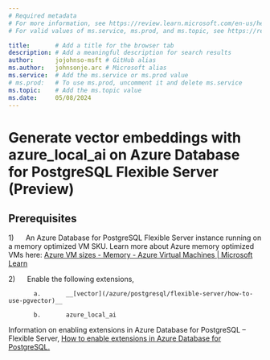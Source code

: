 ```yaml
---
# Required metadata
# For more information, see https://review.learn.microsoft.com/en-us/help/platform/learn-editor-add-metadata?branch=main
# For valid values of ms.service, ms.prod, and ms.topic, see https://review.learn.microsoft.com/en-us/help/platform/metadata-taxonomies?branch=main

title:       # Add a title for the browser tab
description: # Add a meaningful description for search results
author:      jojohnso-msft # GitHub alias
ms.author:   johnsonje.arc # Microsoft alias
ms.service:  # Add the ms.service or ms.prod value
# ms.prod:   # To use ms.prod, uncomment it and delete ms.service
ms.topic:    # Add the ms.topic value
ms.date:     05/08/2024
---
```


# Generate vector embeddings with azure_local_ai on Azure Database for PostgreSQL Flexible Server (Preview)

## Prerequisites

1)      An Azure Database for PostgreSQL Flexible Server instance running on a memory optimized VM SKU. Learn more about Azure memory optimized VMs here: [Azure VM sizes - Memory - Azure Virtual Machines | Microsoft Learn](/azure/virtual-machines/sizes-memory)

2)      Enable the following extensions,

           a.       __[vector](/azure/postgresql/flexible-server/how-to-use-pgvector)__

           b.       azure_local_ai

Information on enabling extensions in Azure Database for PostgreSQL – Flexible Server, [How to enable extensions in Azure Database for PostgreSQL.](/azure/postgresql/flexible-server/concepts-extensions)

